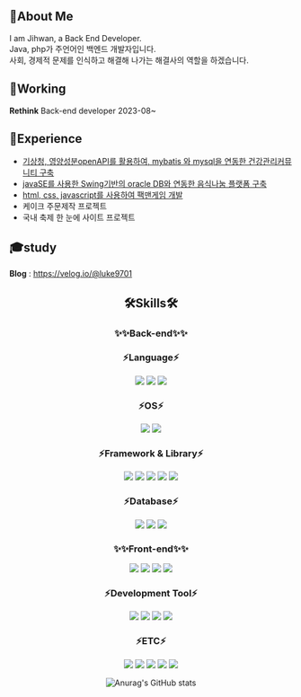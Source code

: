 ## 🚀About Me
I am Jihwan, a Back End Developer. <br>
Java, php가 주언어인 백엔드 개발자입니다. <br>
사회, 경제적 문제를 인식하고 해결해 나가는 해결사의 역할을 하겠습니다.

## 🔭Working
<b>Rethink</b> Back-end developer 2023-08~

## 🤖Experience
- [기상청, 영양성분openAPI를 활용하여, mybatis 와 mysql을 연동한 건강관리커뮤니티 구축](https://github.com/lukejihwan/Bodybuddy_project)
- [javaSE를 사용한 Swing기반의 oracle DB와 연동한 음식나눔 플랫폼 구축](https://github.com/lukejihwan/foodSharing_platform-project)
- [html, css, javascript를 사용하여 팩맨게임 개발](https://github.com/lukejihwan/pac-man-project)
- 케이크 주문제작 프로젝트
- 국내 축제 한 눈에 사이트 프로젝트

## 🎓study
<b>Blog</b> : https://velog.io/@luke9701

<div align=center>
  
## 🛠️Skills🛠️

### ✨✨Back-end✨✨

### ⚡Language⚡
<img src="https://img.shields.io/badge/java-F37C20?style=for-the-badge&logo=coffeescript&logoColor=white"> <img src="https://img.shields.io/badge/javascript-F7DF1E?style=for-the-badge&logo=javascript&logoColor=white"> <img src="https://img.shields.io/badge/php-777BB4?style=for-the-badge&logo=php&logoColor=white">

### ⚡OS⚡
<img src="https://img.shields.io/badge/windows-0078d6?style=for-the-badge&logo=windows&logoColor=white"> <img src="https://img.shields.io/badge/linux-F7DF1E?style=for-the-badge&logo=linux&logoColor=white">

### ⚡Framework & Library⚡
<img src="https://img.shields.io/badge/spring-6DB33F?style=for-the-badge&logo=spring&logoColor=white"> <img src="https://img.shields.io/badge/mybatis-ff9900?style=for-the-badge&logo=amazonecs&logoColor=white"> <img src="https://img.shields.io/badge/hibernate-59666c?style=for-the-badge&logo=hibernate&logoColor=white">
<img src="https://img.shields.io/badge/springboot-6DB33F?style=for-the-badge&logo=spring&logoColor=white"> <img src="https://img.shields.io/badge/Laravel-FF2D20?style=for-the-badge&logo=laravel&logoColor=white">

### ⚡Database⚡
<img src="https://img.shields.io/badge/mysql-4479A1?style=for-the-badge&logo=mysql&logoColor=white"> <img src="https://img.shields.io/badge/oracle-f80000?style=for-the-badge&logo=Oracle&logoColor=white"> <img src="https://img.shields.io/badge/PostgreSQL-4169E1?style=for-the-badge&logo=PostgreSQL&logoColor=white">

### ✨✨Front-end✨✨
<img src="https://img.shields.io/badge/html5-E34F26?style=for-the-badge&logo=html5&logoColor=white"> <img src="https://img.shields.io/badge/css3-1572b6?style=for-the-badge&logo=css3&logoColor=white"> <img src="https://img.shields.io/badge/vue.js-4FC08D?style=for-the-badge&logo=vuedotjs&logoColor=white"> <img src="https://img.shields.io/badge/jquery-0769AD?style=for-the-badge&logo=jquery&logoColor=white">

### ⚡Development Tool⚡
<img src="https://img.shields.io/badge/intellij-000000?style=for-the-badge&logo=intellijidea&logoColor=white"> <img src="https://img.shields.io/badge/eclipse-2c2255?style=for-the-badge&logo=eclipseide&logoColor=white"> <img src="https://img.shields.io/badge/visualstudiocode-007acc?style=for-the-badge&logo=visualstudiocode&logoColor=white"> <img src="https://img.shields.io/badge/phpStorm-000000?style=for-the-badge&logo=phpstorm&logoColor=white">

### ⚡ETC⚡
<img src="https://img.shields.io/badge/AWS-232F3E?style=for-the-badge&logo=amazonaws&logoColor=white"> <img src="https://img.shields.io/badge/git-F05032?style=for-the-badge&logo=git&logoColor=white"> <img src="https://img.shields.io/badge/github-181717?style=for-the-badge&logo=github&logoColor=white"> <img src="https://img.shields.io/badge/gitactions-181717?style=for-the-badge&logo=github&logoColor=white"> <img src="https://img.shields.io/badge/postman-FF6C37?style=for-the-badge&logo=postman&logoColor=white">
</div>

<div align=center>
  
![Anurag's GitHub stats](https://github-readme-stats.vercel.app/api?username=lukejihwan&show_icons=true&theme=radical)

</div>
<!--
shields.io/badge site : https://simpleicons.org/

**lukejihwan/lukejihwan** is a ✨ _special_ ✨ repository because its `README.md` (this file) appears on your GitHub profile.

Here are some ideas to get you started:

- 🔭 I’m currently working on ...
- 🌱 I’m currently learning ...
- 👯 I’m looking to collaborate on ...
- 🤔 I’m looking for help with ...
- 💬 Ask me about ...
- 📫 How to reach me: ...
- 😄 Pronouns: ...
- ⚡ Fun fact: ...
-->
